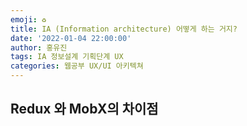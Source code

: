 ```yaml
---
emoji: ♻️
title: IA (Information architecture) 어떻게 하는 거지?
date: '2022-01-04 22:00:00'
author: 홍유진
tags: IA 정보설계 기획단계 UX
categories: 웹공부 UX/UI 아키텍쳐
---
```


<!-- 프로젝트 UX/UI 웹공부 3D Network Server 아키텍쳐 Error -->

## Redux 와 MobX의 차이점
